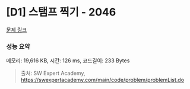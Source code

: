 # [D1] 스탬프 찍기 - 2046 

[문제 링크](https://swexpertacademy.com/main/code/problem/problemDetail.do?contestProbId=AV5QKdT6AyYDFAUq) 

### 성능 요약

메모리: 19,616 KB, 시간: 126 ms, 코드길이: 233 Bytes



> 출처: SW Expert Academy, https://swexpertacademy.com/main/code/problem/problemList.do